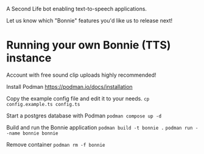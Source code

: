 A Second Life bot enabling text-to-speech applications. 

Let us know which "Bonnie" features you'd like us to release next!

# Running your own Bonnie (TTS) instance

Account with free sound clip uploads highly recommended!

Install Podman
https://podman.io/docs/installation

Copy the example config file and edit it to your needs.
`cp config.example.ts config.ts`

Start a postgres database with Podman
`podman compose up -d`

Build and run the Bonnie application
`podman build -t bonnie .`
`podman run --name bonnie bonnie`

Remove container
`podman rm -f bonnie`
